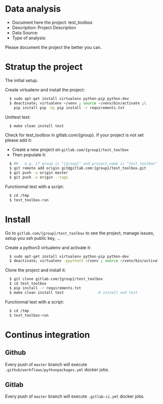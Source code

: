 # Data analysis
- Document here the project: test_toolbox
- Description: Project Description
- Data Source:
- Type of analysis:

Please document the project the better you can.

# Stratup the project

The initial setup.

Create virtualenv and install the project:
```bash
  $ sudo apt-get install virtualenv python-pip python-dev
  $ deactivate; virtualenv ~/venv ; source ~/venv/bin/activate ;\
    pip install pip -U; pip install -r requirements.txt
```

Unittest test:
```bash
  $ make clean install test
```

Check for test_toolbox in gitlab.com/{group}.
If your project is not set please add it:

- Create a new project on `gitlab.com/{group}/test_toolbox`
- Then populate it:

```bash
  $ ##   e.g. if group is "{group}" and project_name is "test_toolbox"
  $ git remote add origin git@gitlab.com:{group}/test_toolbox.git
  $ git push -u origin master
  $ git push -u origin --tags
```

Functionnal test with a script:
```bash
  $ cd /tmp
  $ test_toolbox-run
```
# Install
Go to `gitlab.com/{group}/test_toolbox` to see the project, manage issues,
setup you ssh public key, ...

Create a python3 virtualenv and activate it:
```bash
  $ sudo apt-get install virtualenv python-pip python-dev
  $ deactivate; virtualenv -ppython3 ~/venv ; source ~/venv/bin/activate
```

Clone the project and install it:
```bash
  $ git clone gitlab.com/{group}/test_toolbox
  $ cd test_toolbox
  $ pip install -r requirements.txt
  $ make clean install test                # install and test
```
Functionnal test with a script:
```bash
  $ cd /tmp
  $ test_toolbox-run
``` 

# Continus integration
## Github 
Every push of `master` branch will execute `.github/workflows/pythonpackages.yml` docker jobs.
## Gitlab
Every push of `master` branch will execute `.gitlab-ci.yml` docker jobs.
